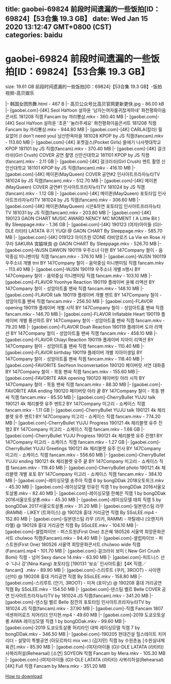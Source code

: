
title: gaobei-69824 前段时间遗漏的一些饭拍[ID：69824]【53合集 19.3 GB】
date: Wed Jan 15 2020 13:12:47 GMT+0800 (CST)    
categories: baidu
---

# gaobei-69824 前段时间遗漏的一些饭拍[ID：69824]【53合集 19.3 GB】
size: 19.61 GB
 前段时间遗漏的一些饭拍[ID：69824]【53合集 19.3 GB】-饭拍视频-高贝娱乐
 
|- 韩国女团热舞.html - 467 B
|- 高贝公众号比高贝官网更新更快.jpg - 86.00 kB
|- [gaobei.com]-[4K] Seol HaYoon 설하윤 '남자는여자를귀찮게하네' 화천평화이음콘서트 181208 직캠 Fancam by 까리뽕삼.mkv - 360.40 MB
|- [gaobei.com]-[4K] Seol HaYoon 설하윤 '초혼' '눌러주세요' 화천평화이음콘서트 181208 직캠 Fancam by 까리뽕삼.mkv - 944.80 MB
|- [gaobei.com]-[4K] CARLA(칼라) 필요없어 (I don't need you) 남산한옥마을 181028 KPOP by JS 직캠(fancam).mkv - 113.60 MB
|- [gaobei.com]-[4K] 포켓걸스(Pocket Girls) 쓸애기 나사렛대학교 KPOP 181101 by JS 직캠(fancam).mkv - 370.40 MB
|- [gaobei.com]-[4K] 걸크러쉬(Girl Crush) COVER 공연 촬영 신안산대학교 181101 KPOP by JS 직캠(fancam).mkv - 2.11 GB
|- [gaobei.com]-[4K] 걸크러쉬(Girl Crush) 멘트 촬영 신안산대학교 181101 KPOP by JS 직캠(fancam).mkv - 416.10 MB
|- [gaobei.com]-[4K] 메이퀸(MayQueen) COVER 공연#2 인사아트프라자뉴타TV 181024 by JS 직캠(fancam).mkv - 512.70 MB
|- [gaobei.com]-[4K] 메이퀸(MayQueen) COVER 공연#1 인사아트프라자뉴타TV 181024 by JS 직캠(fancam).mkv - 1.12 GB
|- [gaobei.com]-[4K] 메이퀸(MayQueen) 포토타임 인사아트프라자뉴타TV 181024 by JS 직캠(fancam).mkv - 306.60 MB
|- [gaobei.com]-[4K] 메이퀸(MayQueen) 시은&하연 포토타임 인사아트프라자뉴타TV 181031 by JS 직캠(fancam).mkv - 203.80 MB
|- [gaobei.com]-[4K] 190123 GAON CHART MUSIC AWARD NENCY MC MOMENT ( A Little Bit ) By Sleeppage.mkv - 1.36 GB
|- [gaobei.com]-[4K] 190123 (여자)아이들 (G)I-DLE 라타타 LATATA 우기 YUQI @ GAON CHART By Sleeppage.mkv - 585.70 MB
|- [gaobei.com]-[4K] 019123 아이즈원 IZONE 라비앙로즈 La Vie en Rose 사쿠라 SAKURA 宮脇咲良 @ GAON CHART By Sleeppage.mkv - 526.70 MB
|- [gaobei.com]-WJSN DAWON 190119 우주소녀 다원 BY 147Company 철이 - 음악중심 미니팬미팅 직캠 fancam.mkv - 376.10 MB
|- [gaobei.com]-WJSN 190119 우주소녀 개별 tmi BY 147Company 철이 - 음악중심 미니팬미팅 직캠 fancam.mkv - 113.40 MB
|- [gaobei.com]-WJSN 190119 우주소녀 개별 n행시 BY 147Company 철이 - 음악중심 미니팬미팅 직캠 fancam.mkv - 103.10 MB
|- [gaobei.com]-FLAVOR Yoonhye Reaction 190119 플레이버 윤혜 리액션 BY 147Company 철이 - 성암아트홀 팬싸 직캠 fancam.mkv - 148.10 MB
|- [gaobei.com]-FLAVOR talk 190119 플레이버 개별 멘트 BY 147Company 철이 - 성암아트홀 팬싸 직캠 fancam.mkv - 256.50 MB
|- [gaobei.com]-FLAVOR opening 190119 플레이버 개별 시작 BY 147Company 철이 - 성암아트홀 팬싸 직캠 fancam.mkv - 146.70 MB
|- [gaobei.com]-FLAVOR Inflatable Heart 190119 플레이버 개별 풍선하트 BY 147Company 철이 - 성암아트홀 팬싸 직캠 fancam.mkv - 79.20 MB
|- [gaobei.com]-FLAVOR Doah Reaction 190119 플레이버 도아 리액션 BY 147Company 철이 - 성암아트홀 팬싸 직캠 fancam.mkv - 458.10 MB
|- [gaobei.com]-FLAVOR Chiayi Reaction 190119 플레이버 지아이 리액션 BY 147Company 철이 - 성암아트홀 팬싸 직캠 fancam.mkv - 110.40 MB
|- [gaobei.com]-FLAVOR birthday 190119 플레이버 개별 지아이생일 BY 147Company 철이 - 성암아트홀 팬싸 직캠 fancam.mkv - 118.40 MB
|- [gaobei.com]-FAVORITE SeoYeon Inconversation 190120 페이버릿 서연 대화중 BY 147Company 철이 - 목동 팬싸 직캠 fancam.mkv - 155.60 MB
|- [gaobei.com]-FAVORITE ARA opening 190120 페이버릿 아라 시작 BY 147Company 철이 - 목동 팬싸 직캠 fancam.mkv - 88.30 MB
|- [gaobei.com]-FAVORITE ARA ending 190120 페이버릿 아라 끝 BY 147Company 철이 - 목동 팬싸 직캠 fancam.mkv - 85.50 MB
|- [gaobei.com]-CherryBullet YUJU talk 190121 4k 체리블렛 유주 멘트2 BY 147Company 미고리 - 쇼케이스 직캠 fancam.mkv - 1.11 GB
|- [gaobei.com]-CherryBullet YUJU talk 190121 4k 체리블렛 유주 멘트1 BY 147Company 미고리 - 쇼케이스 직캠 fancam.mkv - 774.20 MB
|- [gaobei.com]-CherryBullet YUJU Progress 190121 4k 체리블렛 유주 진행2 BY 147Company 미고리 - 쇼케이스 직캠 fancam.mkv - 1.68 GB
|- [gaobei.com]-CherryBullet YUJU Progress 190121 4k 체리블렛 유주 진행1 BY 147Company 미고리 - 쇼케이스 직캠 fancam.mkv - 1.27 GB
|- [gaobei.com]-CherryBullet YUJU Greetings 190121 4k 체리블렛 유주 인사 BY 147Company 미고리 - 쇼케이스 직캠 fancam.mkv - 556.60 MB
|- [gaobei.com]-CherryBullet YUJU ending 190121 4k 체리블렛 유주 끝 BY 147Company 미고리 - 쇼케이스 직캠 fancam.mkv - 119.40 MB
|- [gaobei.com]-CherryBullet photo 190121 4k 체리블렛 개별 포토 BY 147Company 미고리 - 쇼케이스 직캠 fancam.mkv - 384.10 MB
|- [gaobei.com]-레이싱모델 송주아 직캠 6 by bongDDak 2018오토위크.mkv - 45.30 MB
|- [gaobei.com]-레이싱모델 민유린 직캠 1 by bongDDak 2016서울오토살롱.mkv - 82.40 MB
|- [gaobei.com]-레이싱모델 한혜은 직캠 1 by bongDDak 2016서울오토살롱.mkv - 45.30 MB
|- [gaobei.com]-레이싱모델 태희 직캠 5 by bongDDak 2017서울오토살롱.mkv - 31.20 MB
|- [gaobei.com]-일본댄스팀 라무 (RAMM) - LIKEY (트와이스) @ 190128 홍대 거리공연 직캠 By SSoLEE.mp4 - 152.80 MB
|- [gaobei.com]-일본댄스팀 라무 (리카, RAMM) - 까탈레나 (오렌지캬라멜) @ 190128 홍대 거리공연 직캠 By SSoLEE.mkv - 104.10 MB
|- [gaobei.com]-셀럽파이브 - 퍼스트원(First One) 조은혜 180526 서울역 희망문화콘서트 chulwoo 직캠(Fancam).mkv - 94.40 MB
|- [gaobei.com]-셀럽파이브 - 퍼스트원(First One) 180526 서울역 희망문화콘서트 chulwoo wide 직캠(Fancam).mp4 - 101.70 MB
|- [gaobei.com]-걸크러쉬 보미 ( New Girl Crush Bomi) 직캠 - 넘어   Sexy dance 14.mkv - 63.90 MB
|- [gaobei.com]-피트니스 선수 '니나 강'(Nina Kang) 포토타임 [190131 '보쇼' 인사아트홀]【4K 직캠／fancam】.mkv - 89.90 MB
|- [gaobei.com]-스리루트 (쿠키, 3ROOT) - 사이렌 (선미) @ 190208 홍대 거리공연 직캠 By SSoLEE.mkv - 158.80 MB
|- [gaobei.com]-스리루트 (안기, 3ROOT) - 미쳐 (포미닛) @ 190208 홍대 거리공연 직캠 By SSoLEE.mkv - 154.50 MB
|- [gaobei.com]-댄스팀 벨르 Belle COVER 공연 인사아트프라자뉴타TV by 181024 JS 직캠(fancam).mkv - 341.20 MB
|- [gaobei.com]-댄스팀 벨르 Belle 잠깐의 포토타임 인사아트프라자뉴타TV by 181024 JS 직캠(fancam).mkv - 37.90 MB
|- [gaobei.com]-직캠 Fancam 1807 넥센허어로즈 치어리더 안지현.mp4 - 49.60 MB
|- [gaobei.com]-2019 도쿄오토살롱 AIWA 레이싱모델 직캠 1 by bongDDak.mkv - 99.60 MB
|- [gaobei.com]-2019 도쿄오토살롱 허리라인 대박 레이싱모델 직캠 7 by bongDDak.mkv - 346.50 MB
|- [gaobei.com]-190205 현대건설 힐스테이트 치어리더 - 설맞이 특별공연 (아모르파티 mix ver.) (김지민) 직캠 by 수원촌놈 [수원실내체육관].mkv - 85.90 MB
|- [gaobei.com]-(여자)아이들 (G)I-DLE LATATA (라타타) 사복리허설(Rehearsal) [소연] SOYEON 직캠 Fancam by Mera.mkv - 105.30 MB
|- [gaobei.com]-(여자)아이들 (G)I-DLE LATATA (라타타) 사복리허설(Rehearsal) [4K] Full 직캠 Fancam by Mera.mkv - 351.20 MB

[How to download](https://bpcam.bemobtrk.com/go/2ceec3aa-1ca2-46d6-b9ff-aaa5c184517c?jno=48)